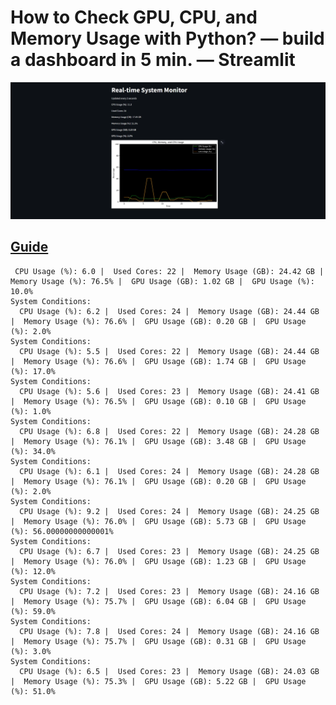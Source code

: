 # How to Check GPU, CPU, and Memory Usage with Python? — build a dashboard in 5 min. — Streamlit

![img1.png](https://github.com/YodaGitMaster/medium-streamlit-dashboard/raw/main/1%20FMmrUAJKKrbif6bnypFbGA.webp)
## [Guide](https://medium.com/@francesco.cozzolino/how-to-check-gpu-cpu-and-memory-usage-with-python-build-a-dashboard-in-5-min-1cb53f83cef7)


```
 CPU Usage (%): 6.0 |  Used Cores: 22 |  Memory Usage (GB): 24.42 GB |  Memory Usage (%): 76.5% |  GPU Usage (GB): 1.02 GB |  GPU Usage (%): 10.0%
System Conditions:
  CPU Usage (%): 6.2 |  Used Cores: 24 |  Memory Usage (GB): 24.44 GB |  Memory Usage (%): 76.6% |  GPU Usage (GB): 0.20 GB |  GPU Usage (%): 2.0%
System Conditions:
  CPU Usage (%): 5.5 |  Used Cores: 22 |  Memory Usage (GB): 24.44 GB |  Memory Usage (%): 76.6% |  GPU Usage (GB): 1.74 GB |  GPU Usage (%): 17.0%
System Conditions:
  CPU Usage (%): 5.6 |  Used Cores: 23 |  Memory Usage (GB): 24.41 GB |  Memory Usage (%): 76.5% |  GPU Usage (GB): 0.10 GB |  GPU Usage (%): 1.0%
System Conditions:
  CPU Usage (%): 6.8 |  Used Cores: 22 |  Memory Usage (GB): 24.28 GB |  Memory Usage (%): 76.1% |  GPU Usage (GB): 3.48 GB |  GPU Usage (%): 34.0%
System Conditions:
  CPU Usage (%): 6.1 |  Used Cores: 24 |  Memory Usage (GB): 24.28 GB |  Memory Usage (%): 76.1% |  GPU Usage (GB): 0.20 GB |  GPU Usage (%): 2.0%
System Conditions:
  CPU Usage (%): 9.2 |  Used Cores: 24 |  Memory Usage (GB): 24.25 GB |  Memory Usage (%): 76.0% |  GPU Usage (GB): 5.73 GB |  GPU Usage (%): 56.00000000000001%
System Conditions:
  CPU Usage (%): 6.7 |  Used Cores: 23 |  Memory Usage (GB): 24.25 GB |  Memory Usage (%): 76.0% |  GPU Usage (GB): 1.23 GB |  GPU Usage (%): 12.0%
System Conditions:
  CPU Usage (%): 7.2 |  Used Cores: 23 |  Memory Usage (GB): 24.16 GB |  Memory Usage (%): 75.7% |  GPU Usage (GB): 6.04 GB |  GPU Usage (%): 59.0%
System Conditions:
  CPU Usage (%): 7.8 |  Used Cores: 24 |  Memory Usage (GB): 24.16 GB |  Memory Usage (%): 75.7% |  GPU Usage (GB): 0.31 GB |  GPU Usage (%): 3.0%
System Conditions:
  CPU Usage (%): 6.5 |  Used Cores: 23 |  Memory Usage (GB): 24.03 GB |  Memory Usage (%): 75.3% |  GPU Usage (GB): 5.22 GB |  GPU Usage (%): 51.0%
```
